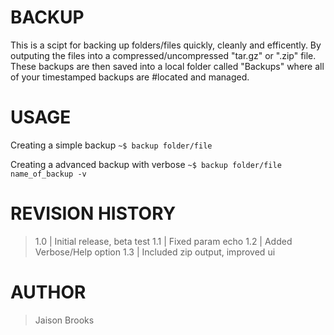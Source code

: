 BACKUP
=======
This is a scipt for backing up folders/files quickly, cleanly and efficently.
By outputing the files into a compressed/uncompressed "tar.gz" or ".zip" file. 
These backups are then saved into a local folder called "Backups" where all of your timestamped backups are #located and managed.

USAGE
======
Creating a simple backup
`~$ backup folder/file`

Creating a advanced backup with verbose
`~$ backup folder/file name_of_backup -v`

 REVISION HISTORY
 ==================
> 1.0 | Initial release, beta test
> 1.1 | Fixed param echo
> 1.2 | Added Verbose/Help option
> 1.3 | Included zip output, improved ui

AUTHOR
======
> Jaison Brooks
